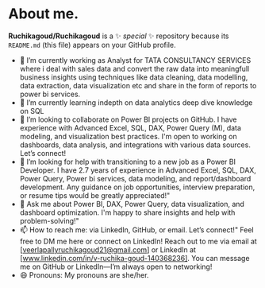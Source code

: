 # About me.


**Ruchikagoud/Ruchikagoud** is a ✨ _special_ ✨ repository because its `README.md` (this file) appears on your GitHub profile.



- 🔭 I’m currently working as Analyst for TATA CONSULTANCY SERVICES where i deal with sales data and convert the raw data into meaningfull business insights using techniques like data cleaning, data modelling, data extraction, data visualization etc and share in the form of reports to power bi services.
- 🌱 I’m currently learning indepth on data analytics deep dive knowledge on SQL
- 👯 I’m looking to collaborate on Power BI projects on GitHub. I have experience with Advanced Excel, SQL, DAX, Power Query (M), data modeling, and visualization best practices. I'm open to working on dashboards, data analysis, and integrations with various data sources. Let’s connect!
- 🤔 I’m looking for help with  transitioning to a new job as a Power BI Developer. I have 2.7 years of experience in Advanced Excel, SQL, DAX, Power Query, Power bi services, data modeling, and report/dashboard development. Any guidance on job opportunities, interview preparation, or resume tips would be greatly appreciated!"
- 💬 Ask me about Power BI, DAX, Power Query, data visualization, and dashboard optimization. I'm happy to share insights and help with problem-solving!"
- 📫 How to reach me: via LinkedIn, GitHub, or email. Let’s connect!"
Feel free to DM me here or connect on LinkedIn!
Reach out to me via email at [veerlapallyruchikagoud21@gmail.com] or LinkedIn at [www.linkedin.com/in/v-ruchika-goud-140368236].
You can message me on GitHub or LinkedIn—I’m always open to networking!
- 😄 Pronouns: My pronouns are she/her.

